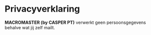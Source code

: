 # Privacyverklaring

**MACROMASTER (by CASPER PT)** verwerkt geen persoonsgegevens behalve wat jij zelf mailt.
